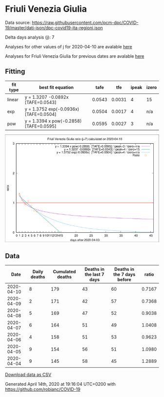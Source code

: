 # Friuli Venezia Giulia

Data source: https://raw.githubusercontent.com/pcm-dpc/COVID-19/master/dati-json/dpc-covid19-ita-regioni.json

Delta days analysis (j): 7

Analyses for other values of j for 2020-04-10 are avalable [here](../2020-04-10/README.md)

Analyses for Friuli Venezia Giulia for previous dates are avalable [here](../README.md)

## Fitting 
|fit type|best fit equation|tafe|tfe|ipeak|izero|
|-------|-----|--------|------|---|---|
|linear|y = 1.3207 -0.0892x  [TAFE=0.0543]|0.0543|0.0031|4|15|
|exp|y = 1.3752 exp(-0.0936x)  [TAFE=0.0504]|0.0504|0.0017|4|n/a|
|pow|y = 1.3394 x pow(-0.2858)  [TAFE=0.0595]|0.0595|0.0027|3|n/a|

![Plot](COVID-19_friuli_venezia_giulia_j7_2020-04-10.png)

## Data
|Date|Daily deaths|Cumulated deaths|Deaths in the last 7 days|Deaths in the 7 days before|ratio|
|----|----------|-----------|-------|--------------------|-----|
|2020-04-10|8|179|43|60|0.7167|
|2020-04-09|2|171|42|57|0.7368|
|2020-04-08|5|169|47|52|0.9038|
|2020-04-07|6|164|51|49|1.0408|
|2020-04-06|4|158|51|53|0.9623|
|2020-04-05|9|154|56|51|1.0980|
|2020-04-04|9|145|58|45|1.2889|

[Download data as CSV](COVID-19_friuli_venezia_giulia_j7_2020-04-10.csv)

Generated April 14th, 2020 at 19:16:04 UTC+0200 with https://github.com/robianc/COVID-19
